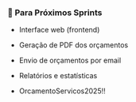 ### 🔄 Para Próximos Sprints
- Interface web (frontend)
- Geração de PDF dos orçamentos
- Envio de orçamentos por email
- Relatórios e estatísticas

- OrcamentoServicos2025!!
